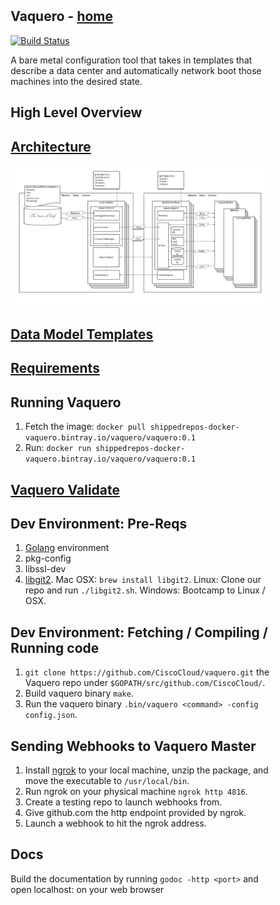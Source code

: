 <head>
            <meta charset="UTF-8">
            <!--[if IE]><meta http-equiv="X-UA-Compatible" content="IE=edge"><![endif]-->
            <meta name="viewport" content="width=device-width, initial-scale=1.0">
            <title>Vaquero Documentation</title>
            <link rel="stylesheet" type="text/css" href="../doc.css">
            <link rel="stylesheet" href="https://fonts.googleapis.com/css?family=Open+Sans:300,300italic,400,400italic,600,600italic%7CNoto+Serif:400,400italic,700,700italic%7CDroid+Sans+Mono:400">
            <style>
                .markdown-body {
                    box-sizing: border-box;
                    min-width: 200px;
                    max-width: 980px;
                    margin: 0 auto;
                    padding: 45px;
                }
            </style>
</head><article class="markdown-body">

# Vaquero - [home](https://ciscocloud.github.io/vaquero-docs/)
[![Build Status](https://drone.projectshipped.io/api/badges/CiscoCloud/vaquero/status.svg)](https://drone.projectshipped.io/CiscoCloud/vaquero)

A bare metal configuration tool that takes in templates that describe a data center and automatically network boot those machines into the desired state.

# High Level Overview

## [Architecture](https://ciscocloud.github.io/vaquero-docs/docs/current/architecture.html)
![](https://raw.githubusercontent.com/CiscoCloud/vaquero-docs/gh-pages/docs/current/architecturediagram.png)

## [Data Model Templates](https://github.com/CiscoCloud/vaquero-docs/blob/gh-pages/docs/current/env-data-structure.md)

## [Requirements](https://ciscocloud.github.io/vaquero-docs/docs/current/requirements.html)

## Running Vaquero
1. Fetch the image: `docker pull shippedrepos-docker-vaquero.bintray.io/vaquero/vaquero:0.1`
2. Run: `docker run shippedrepos-docker-vaquero.bintray.io/vaquero/vaquero:0.1`

## [Vaquero Validate](https://ciscocloud.github.io/vaquero-docs/docs/current/validator.html)

## Dev Environment: Pre-Reqs

1. [Golang](https://golang.org/) environment
2. pkg-config
3. libssl-dev
4. [libgit2](https://libgit2.github.com/). Mac OSX: `brew install libgit2`. Linux: Clone our repo and run `./libgit2.sh`. Windows: Bootcamp to Linux / OSX.

## Dev Environment: Fetching / Compiling / Running code

1. `git clone https://github.com/CiscoCloud/vaquero.git` the Vaquero repo under `$GOPATH/src/github.com/CiscoCloud/`.
2. Build vaquero binary `make`.
3. Run the vaquero binary `.bin/vaquero <command> -config config.json`.


## Sending Webhooks to Vaquero Master

1. Install [ngrok](https://ngrok.com/) to your local machine, unzip the package, and move the executable to `/usr/local/bin`.
2. Run ngrok on your physical machine `ngrok http 4816`.
3. Create a testing repo to launch webhooks from.
4. Give github.com the http endpoint provided by ngrok.
5. Launch a webhook to hit the ngrok address.

## Docs
Build the documentation by running `godoc -http <port>` and open localhost:<port> on your web browser
